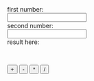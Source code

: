 <!DOCTYPE html>
<html>
<head>
    <meta charset="UTF-8">
</head>
<body>
    <form>
    first number:<br>
    <input type="text" id="num1">
    <br>
    second number:<br>
    <input type="text" id="num2">
    <br>
    result here:<br>
    <p id="result"></p>
    <br>
    </form>

<button id = "add">+</button>
<button id = "minus">-</button>
<button id = "multiply">*</button>
<button id = "divide">/</button>

<script src= "https://apps.bdimg.com/libs/jquery/2.1.4/jquery.min.js"></script>
<script>

//定义两个全局变量：

var a_int;
var b_int;

//为按钮添加事件：
$('#add').click(function(){
	gn();
	var result = addition(a_int, b_int);
	$('#result').html(String(result));
});

$('#minus').click(function(){
	gn();
	var result = subtraction(a_int, b_int);
	$('#result').html(String(result));
});

$('#multiply').click(function(){
	gn();
	var result = multiplication(a_int, b_int);
	$('#result').html(String(result));
});

$('#divide').click(function(){
	gn();
	var result = division(a_int, b_int);
	$('#result').html(String(result));
});

//获取两个变量的值并转化为数字：
function gn(){
	var a = $('#num1').val();
	var b = $('#num2').val();
	a_int = parseInt(a, 10);
	b_int = parseInt(b, 10);
}

function addition(x,y){
	return x + y;
}

function subtraction(x,y){
 	return x - y;
}

function multiplication(x,y){
	return x * y;
}

function  division(x,y){
	if (y == 0){
		alert("never give up hope:)");
		return;
	} else {
		return x / y;
	}
}
		</script>
</body>
</html>








